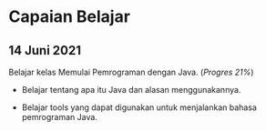 # Capaian Belajar
14 Juni 2021
--
Belajar kelas Memulai Pemrograman dengan Java. (*Progres 21%*)

* Belajar tentang apa itu Java dan alasan menggunakannya.

* Belajar tools yang dapat digunakan untuk menjalankan bahasa pemrograman Java.
